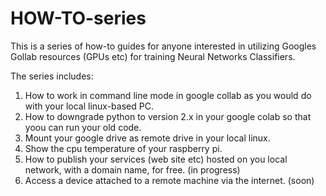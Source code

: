 # HOW-TO-series

This is a series of how-to guides for anyone interested in utilizing Googles Gollab resources (GPUs etc) for training
Neural Networks Classifiers.

The series includes:
1. How to work in command line mode in google collab as you would do with your local linux-based PC.
2. How to downgrade python to version 2.x in your google colab so that yoou can run your old code.
3. Mount your google drive as remote drive in your local linux.
4. Show the cpu temperature of your raspberry pi.
5. How to publish your services (web site etc) hosted on you local network, with a domain name, for free. (in progress)
6. Access a device attached to a remote machine via the internet. (soon)
